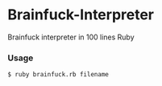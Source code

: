 # Brainfuck-Interpreter
Brainfuck interpreter in 100 lines Ruby
### Usage
```bash
$ ruby brainfuck.rb filename
```
